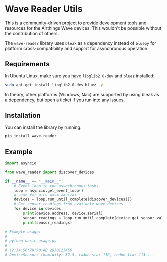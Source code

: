 # Wave Reader Utils

This is a community-driven project to provide development tools and resources for the Airthings Wave devices. This wouldn't be possible without the contribution of others.

The `wave-reader` library uses `bleak` as a dependency instead of `bluepy` for platform cross-compatibility and support for asynchronous operation.

## Requirements

In Ubuntu Linux, make sure you have `libglib2.0-dev` and `bluez` installed:

```sh
sudo apt-get install libglib2.0-dev bluez -y
```

In theory, other platforms (Windows, Mac) are supported by using bleak as a dependency, but open a ticket if you run into any issues.

## Installation

You can install the library by running:

```sh
pip install wave-reader
```

## Example

```python
import asyncio

from wave_reader import discover_devices

if __name__ == "__main__":
    # Event loop to run asynchronous tasks.
    loop = asyncio.get_event_loop()
    # Scan for BTLE Wave devices.
    devices = loop.run_until_complete(discover_devices())
    # Get sensor readings from available wave devices.
    for device in devices:
        print(device.address, device.serial)
        sensor_readings = loop.run_until_complete(device.get_sensor_values())
        print(sensor_readings)

# Example usage:
#
# python basic_usage.py
#
# 12:34:56:78:90:AB 2930123456
# DeviceSensors (humidity: 32.5, radon_sta: 116, radon_lta: 113 ...
```
